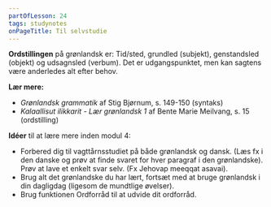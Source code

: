 ```yaml
---
partOfLesson: 24
tags: studynotes
onPageTitle: Til selvstudie
---
```


**Ordstillingen** på grønlandsk er: Tid/sted, grundled (subjekt), genstandsled (objekt) og udsagnsled (verbum). Det er udgangspunktet, men kan sagtens være anderledes alt efter behov.

**Lær mere:**
- *Grønlandsk grammatik* af Stig Bjørnum, s. 149-150 (syntaks)
- *Kalaallisut ilikkarit - Lær grønlandsk 1* af Bente Marie Meilvang, s. 15 (ordstilling)

**Idéer** til at lære mere inden modul 4:
- Forbered dig til vagttårnsstudiet på både grønlandsk og dansk. (Læs fx i den danske og prøv at finde svaret for hver paragraf i den grønlandske). Prøv at lave et enkelt svar selv. (Fx Jehovap meeqqat asavai).
- Brug alt det grønlandske du har lært, fortsæt med at bruge grønlandsk i din dagligdag (ligesom de mundtlige øvelser).
- Brug funktionen Ordforråd til at udvide dit ordforråd.